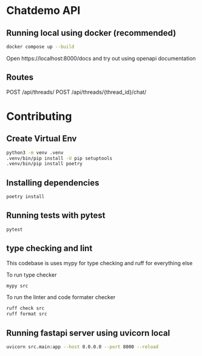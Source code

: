 # Chatdemo API

## Running local using docker (recommended)
```bash
docker compose up --build
```

Open https://localhost:8000/docs and try out using openapi documentation

## Routes
POST /api/threads/
POST /api/threads/{thread_id}/chat/

# Contributing

## Create Virtual Env

```bash
python3 -m venv .venv
.venv/bin/pip install -U pip setuptools
.venv/bin/pip install poetry
```

## Installing dependencies

```bash
poetry install
```

## Running tests with pytest
```bash
pytest
```

## type checking and lint
This codebase is uses mypy for type checking and ruff for everything else

To run type checker

```bash
mypy src
```

To run the linter and code formater checker

```bash
ruff check src
ruff format src
```

## Running fastapi server using uvicorn local
```bash
uvicorn src.main:app --host 0.0.0.0 --port 8000 --reload
```

